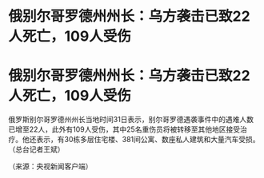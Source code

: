 # 俄别尔哥罗德州州长：乌方袭击已致22人死亡，109人受伤

# 俄别尔哥罗德州州长：乌方袭击已致22人死亡，109人受伤

俄罗斯别尔哥罗德州州长当地时间31日表示，别尔哥罗德遇袭事件中的遇难人数已增至22人，此外有109人受伤，其中25名重伤员将被转移至其他地区接受治疗。他还表示，有30栋多层住宅楼、381间公寓、数座私人建筑和大量汽车受损。（总台记者王斌）

（来源：央视新闻客户端）

